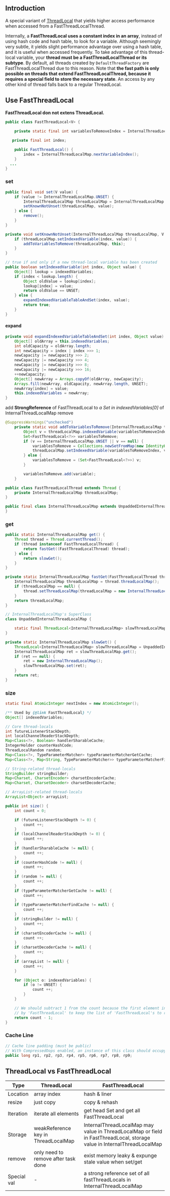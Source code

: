 

## Introduction

A special variant of [ThreadLocal](/docs/CS/Java/JDK/Concurrency/ThreadLocal.md) that yields higher access performance when accessed from a FastThreadLocalThread.

Internally, a **FastThreadLocal uses a constant index in an array**, instead of using hash code and hash table, to look for a variable. 
Although seemingly very subtle, it yields slight performance advantage over using a hash table, and it is useful when accessed frequently.
To take advantage of this thread-local variable, your **thread must be a FastThreadLocalThread or its subtype**. 
By default, all threads created by `DefaultThreadFactory` are FastThreadLocalThread due to this reason.
Note that **the fast path is only possible on threads that extend FastThreadLocalThread, because it requires a special field to store the necessary state**. 
An access by any other kind of thread falls back to a regular ThreadLocal.



## Use FastThreadLocal

**FastThreadLocal don not extens ThreadLocal.**

```java
public class FastThreadLocal<V> {

    private static final int variablesToRemoveIndex = InternalThreadLocalMap.nextVariableIndex();
  
   private final int index;

    public FastThreadLocal() {
        index = InternalThreadLocalMap.nextVariableIndex();
    }
  ...
}
```



### set

```java
public final void set(V value) {
    if (value != InternalThreadLocalMap.UNSET) {
        InternalThreadLocalMap threadLocalMap = InternalThreadLocalMap.get();
        setKnownNotUnset(threadLocalMap, value);
    } else {
        remove();
    }
}

private void setKnownNotUnset(InternalThreadLocalMap threadLocalMap, V value) {
    if (threadLocalMap.setIndexedVariable(index, value)) {
        addToVariablesToRemove(threadLocalMap, this);
    }
}

// true if and only if a new thread-local variable has been created
public boolean setIndexedVariable(int index, Object value) {
    Object[] lookup = indexedVariables;
    if (index < lookup.length) {
        Object oldValue = lookup[index];
        lookup[index] = value;
        return oldValue == UNSET;
    } else {
        expandIndexedVariableTableAndSet(index, value);
        return true;
    }
}
```



#### expand

```java
private void expandIndexedVariableTableAndSet(int index, Object value) {
    Object[] oldArray = this.indexedVariables;
    int oldCapacity = oldArray.length;
    int newCapacity = index | index >>> 1;
    newCapacity |= newCapacity >>> 2;
    newCapacity |= newCapacity >>> 4;
    newCapacity |= newCapacity >>> 8;
    newCapacity |= newCapacity >>> 16;
    ++newCapacity;
    Object[] newArray = Arrays.copyOf(oldArray, newCapacity);
    Arrays.fill(newArray, oldCapacity, newArray.length, UNSET);
    newArray[index] = value;
    this.indexedVariables = newArray;
}
```



add **StrongReference** of FastThreadLocal to *a Set in indexedVariables[0]* of InternalThreadLocalMap remove

```java
@SuppressWarnings("unchecked")
    private static void addToVariablesToRemove(InternalThreadLocalMap threadLocalMap, FastThreadLocal<?> variable) {
        Object v = threadLocalMap.indexedVariable(variablesToRemoveIndex);
        Set<FastThreadLocal<?>> variablesToRemove;
        if (v == InternalThreadLocalMap.UNSET || v == null) {
            variablesToRemove = Collections.newSetFromMap(new IdentityHashMap<FastThreadLocal<?>, Boolean>());
            threadLocalMap.setIndexedVariable(variablesToRemoveIndex, variablesToRemove);
        } else {
            variablesToRemove = (Set<FastThreadLocal<?>>) v;
        }

        variablesToRemove.add(variable);
    }
```



```java
public class FastThreadLocalThread extends Thread {
    private InternalThreadLocalMap threadLocalMap;
}

public final class InternalThreadLocalMap extends UnpaddedInternalThreadLocalMap {
}
```



### get

```java
public static InternalThreadLocalMap get() {
    Thread thread = Thread.currentThread();
    if (thread instanceof FastThreadLocalThread) {
        return fastGet((FastThreadLocalThread) thread);
    } else {
        return slowGet();
    }
}

private static InternalThreadLocalMap fastGet(FastThreadLocalThread thread) {
    InternalThreadLocalMap threadLocalMap = thread.threadLocalMap();
    if (threadLocalMap == null) {
        thread.setThreadLocalMap(threadLocalMap = new InternalThreadLocalMap());
    }
    return threadLocalMap;
}

// InternalThreadLocalMap's SuperClass
class UnpaddedInternalThreadLocalMap {

    static final ThreadLocal<InternalThreadLocalMap> slowThreadLocalMap = new ThreadLocal<InternalThreadLocalMap>();
}

private static InternalThreadLocalMap slowGet() {
    ThreadLocal<InternalThreadLocalMap> slowThreadLocalMap = UnpaddedInternalThreadLocalMap.slowThreadLocalMap;
    InternalThreadLocalMap ret = slowThreadLocalMap.get();
    if (ret == null) {
        ret = new InternalThreadLocalMap();
        slowThreadLocalMap.set(ret);
    }
    return ret;
}
```



### size

```java
static final AtomicInteger nextIndex = new AtomicInteger();

/** Used by {@link FastThreadLocal} */
Object[] indexedVariables;

// Core thread-locals
int futureListenerStackDepth;
int localChannelReaderStackDepth;
Map<Class<?>, Boolean> handlerSharableCache;
IntegerHolder counterHashCode;
ThreadLocalRandom random;
Map<Class<?>, TypeParameterMatcher> typeParameterMatcherGetCache;
Map<Class<?>, Map<String, TypeParameterMatcher>> typeParameterMatcherFindCache;

// String-related thread-locals
StringBuilder stringBuilder;
Map<Charset, CharsetEncoder> charsetEncoderCache;
Map<Charset, CharsetDecoder> charsetDecoderCache;

// ArrayList-related thread-locals
ArrayList<Object> arrayList;

public int size() {
    int count = 0;

    if (futureListenerStackDepth != 0) {
        count ++;
    }
    if (localChannelReaderStackDepth != 0) {
        count ++;
    }
    if (handlerSharableCache != null) {
        count ++;
    }
    if (counterHashCode != null) {
        count ++;
    }
    if (random != null) {
        count ++;
    }
    if (typeParameterMatcherGetCache != null) {
        count ++;
    }
    if (typeParameterMatcherFindCache != null) {
        count ++;
    }
    if (stringBuilder != null) {
        count ++;
    }
    if (charsetEncoderCache != null) {
        count ++;
    }
    if (charsetDecoderCache != null) {
        count ++;
    }
    if (arrayList != null) {
        count ++;
    }

    for (Object o: indexedVariables) {
        if (o != UNSET) {
            count ++;
        }
    }

    // We should subtract 1 from the count because the first element in 'indexedVariables' is reserved
    // by 'FastThreadLocal' to keep the list of 'FastThreadLocal's to remove on 'FastThreadLocal.removeAll()'.
    return count - 1;
}
```



### Cache Line

```java
// Cache line padding (must be public)
// With CompressedOops enabled, an instance of this class should occupy at least 128 bytes.
public long rp1, rp2, rp3, rp4, rp5, rp6, rp7, rp8, rp9;
```





## ThreadLocal vs FastThreadLocal

| Type | ThreadLocal | FastThreadLocal |
| --- | --- | --- |
| Location | array index | hash & liner |
| resize | just copy | copy & rehash |
| Iteration | iterate all elements | get head Set and get all FastThreadLocal |
| Storage | weakReference key in ThreadLocalMap | InternalThreadLocalMap may value in ThreadLocalMap or  field in FastThreadLocal, storage value in InternalThreadLocalMap |
| remove | only need to remove after task done | exist memory leaky & expunge stale value when set/get |
| Special val | - | a strong reference set of all fastThreadLocals in InternalThreadLocalMap |


